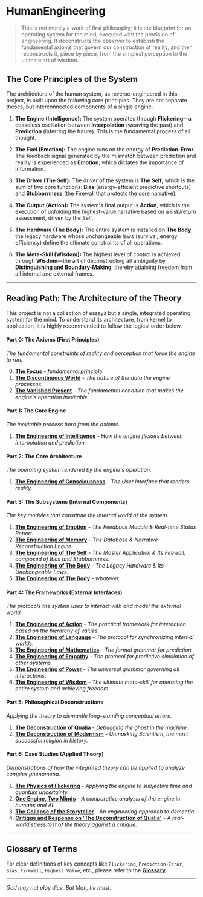 # HumanEngineering

> This is not merely a work of first philosophy; it is the blueprint for an operating system for the mind, executed with the precision of engineering. It deconstructs the observer to establish the fundamental axioms that govern our construction of reality, and then reconstructs it, piece by piece, from the simplest perception to the ultimate art of wisdom.

## The Core Principles of the System

The architecture of the human system, as reverse-engineered in this project, is built upon the following core principles. They are not separate theses, but interconnected components of a single engine.

1.  **The Engine (Intelligence):** The system operates through **Flickering**—a ceaseless oscillation between **Interpolation** (weaving the past) and **Prediction** (inferring the future). This is the fundamental process of all thought.

2.  **The Fuel (Emotion):** The engine runs on the energy of **Prediction-Error**. The feedback signal generated by the mismatch between prediction and reality is experienced as **Emotion**, which dictates the importance of information.

3.  **The Driver (The Self):** The driver of the system is **The Self**, which is the sum of two core functions: **Bias** (energy-efficient predictive shortcuts) and **Stubbornness** (the Firewall that protects the core narrative).

4.  **The Output (Action):** The system's final output is **Action**, which is the execution of unfolding the highest-value narrative based on a risk/return assessment, driven by the Self.

5.  **The Hardware (The Body):** The entire system is installed on **The Body**, the legacy hardware whose unchangeable laws (survival, energy efficiency) define the ultimate constraints of all operations.

6.  **The Meta-Skill (Wisdom):** The highest level of control is achieved through **Wisdom**—the art of deconstructing all ambiguity by **Distinguishing and Boundary-Making**, thereby attaining freedom from all internal and external frames.

---

## Reading Path: The Architecture of the Theory

This project is not a collection of essays but a single, integrated operating system for the mind. To understand its architecture, from kernel to application, it is highly recommended to follow the logical order below.

#### **Part 0: The Axioms (First Principles)**
*The fundamental constraints of reality and perception that force the engine to run.*

0.  **[The Focus](./00_Axioms/000_The_Immortality_and_Finitude_of_Focus.md)** - *fundamental principle.*
1.  **[The Discontinuous World](./00_Axioms/001_The_World_is_Discontinuous.md)** - *The nature of the data the engine processes.*
2.  **[The Vanished Present](./00_Axioms/002_The_Vanished_Present.md)** - *The fundamental condition that makes the engine's operation inevitable.*

#### **Part 1: The Core Engine**
*The inevitable process born from the axioms.*

1.  **[The Engineering of Intelligence](./01_Core_Engine/001_The_Engineering_of_Intelligence.md)** - *How the engine flickers between interpolation and prediction.*

#### **Part 2: The Core Architecture**
*The operating system rendered by the engine's operation.*

1.  **[The Engineering of Consciousness](./02_Architecture/001_The_Engineering_of_Consciousness.md)** - *The User Interface that renders reality.*

#### **Part 3: The Subsystems (Internal Components)**
*The key modules that constitute the internal world of the system.*

1.  **[The Engineering of Emotion](./03_Subsystems/001_The_Engineering_of_Emotion.md)** - *The Feedback Module & Real-time Status Report.*
2.  **[The Engineering of Memory](./03_Subsystems/002_The_Engineering_of_Memory.md)** - *The Database & Narrative Reconstruction Engine.*
3.  **[The Engineering of The Self](./03_Subsystems/003_The_Engineering_of_The_Self.md)** - *The Master Application & Its Firewall, composed of Bias and Stubbornness.*
4.  **[The Engineering of The Body](./03_Subsystems/004_The_Engineering_of_The_Body.md)** - *The Legacy Hardware & Its Unchangeable Laws.*
5.  **[The Engineering of The Body](./03_Subsystems/005_The_Engineering_of_Desire.md)** - *whatever.*

#### **Part 4: The Frameworks (External Interfaces)**
*The protocols the system uses to interact with and model the external world.*

1.  **[The Engineering of Action](./04_Frameworks/001_The_Engineering_of_Action.md)** - *The practical framework for interaction based on the hierarchy of values.*
2.  **[The Engineering of Language](./04_Frameworks/002_The_Engineering_of_Language.md)** - *The protocol for synchronizing internal worlds.*
3.  **[The Engineering of Mathematics](./04_Frameworks/003_The_Engineering_of_Mathematics.md)** - *The formal grammar for prediction.*
4.  **[The Engineering of Empathy](./04_Frameworks/004_The_Engineering_of_Empathy.md)** - *The protocol for predictive simulation of other systems.*
5.  **[The Engineering of Power](./04_Frameworks/005_The_Engineering_of_Power.md)** - *The universal grammar governing all interactions.*
6.  **[The Engineering of Wisdom](./04_Frameworks/006_The_Engineering_of_Wisdom.md)** - *The ultimate meta-skill for operating the entire system and achieving freedom.*

#### **Part 5: Philosophical Deconstructions**
*Applying the theory to dismantle long-standing conceptual errors.*

1.  **[The Deconstruction of Qualia](./05_Deconstructions/001_The_Deconstruction_of_Qualia.md)** - *Debugging the ghost in the machine.*
2.  **[The Deconstruction of Modernism](./05_Deconstructions/002_The_Deconstruction_of_Modernism.md)** - *Unmasking Scientism, the most successful religion in history.*

#### **Part 6: Case Studies (Applied Theory)**
*Demonstrations of how the integrated theory can be applied to analyze complex phenomena.*

1.  **[The Physics of Flickering](./06_Case_Studies/001_The_Physics_of_Flickering.md)** - *Applying the engine to subjective time and quantum uncertainty.*
2.  **[One Engine, Two Minds](./06_Case_Studies/002_One_Engine_Two_Minds.md)** - *A comparative analysis of the engine in humans and AI.*
3.  **[The Collapse of the Storyteller](./06_Case_Studies/003_The_Collapse_of_the_Storyteller.md)** - *An engineering approach to dementia.*
4.  **[Critique and Response on 'The Deconstruction of Qualia'](./06_Case_Studies/004_Deconstruction_of_Qualia-Critique_and_Response.md)** - *A real-world stress test of the theory against a critique.*

---

## Glossary of Terms

For clear definitions of key concepts like `Flickering`, `Prediction-Error`, `Bias`, `Firewall`, `Highest Value`, etc., please refer to the **[Glossary](./Glossary.md)**.

---

*God may not play dice. But Man, he must.*
